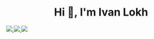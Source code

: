 <h1 align="center">Hi 👋, I'm Ivan Lokh</h1>

<a href="https://t.me/ivan_liokh_ua" target="blank">
  <img src="https://img.shields.io/badge/Telegram-2CA5E0?style=for-the-badge&logo=telegram&logoColor=white" target="blank">
 </a>

<a href="https://instagram.com/ivanliokh" target="_blank">
 <img src="https://img.shields.io/badge/-Instagram-%23E4405F?style=for-the-badge&logo=instagram&logoColor=white" target="_blank">
</a>

<a href="https://www.linkedin.com/in/ivan-lokh-455655147" target="_blank">
 <img src="https://img.shields.io/badge/-LinkedIn-%230077B5?style=for-the-badge&logo=linkedin&logoColor=white" target="_blank">
</a>
